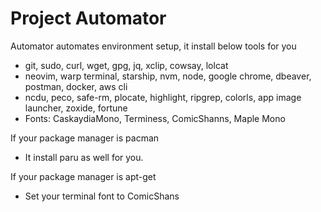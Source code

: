# Project Automator

Automator automates environment setup, it install below tools for you

- git, sudo, curl, wget, gpg, jq, xclip, cowsay, lolcat
- neovim, warp terminal, starship, nvm, node, google chrome, dbeaver, postman, docker, aws cli
- ncdu, peco, safe-rm, plocate, highlight, ripgrep, colorls, app image launcher, zoxide, fortune
- Fonts: CaskaydiaMono, Terminess, ComicShanns, Maple Mono

If your package manager is pacman
  - It install paru as well for you.

If your package manager is apt-get
  - Set your terminal font to ComicShans
